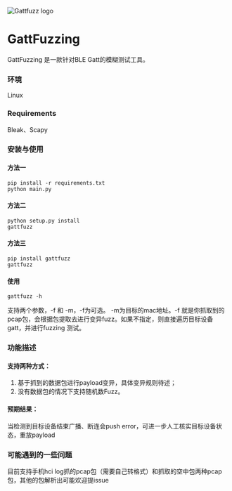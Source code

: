 
![Gattfuzz logo](./GATTFuzzing.jpg)

# GattFuzzing
GattFuzzing 是一款针对BLE Gatt的模糊测试工具。

### 环境
Linux

### Requirements
Bleak、Scapy

### 安装与使用
#### 方法一

```
pip install -r requirements.txt
python main.py
```

#### 方法二

```
python setup.py install
gattfuzz 
```

#### 方法三

```
pip install gattfuzz
gattfuzz
```

#### 使用
```
gattfuzz -h
```
支持两个参数，-f 和 -m，-f为可选。 -m为目标的mac地址。-f 就是你抓取到的pcap包，会根据包提取去进行变异fuzz。如果不指定，则直接遍历目标设备gatt，并进行fuzzing 测试。


### 功能描述

#### 支持两种方式：

1. 基于抓到的数据包进行payload变异，具体变异规则待述；
2. 没有数据包的情况下支持随机数Fuzz。


#### 预期结果：

当检测到目标设备结束广播、断连会push error，可进一步人工核实目标设备状态，重放payload

### 可能遇到的一些问题

目前支持手机hci log抓的pcap包（需要自己转格式）和抓取的空中包两种pcap包，其他的包解析出可能欢迎提issue

